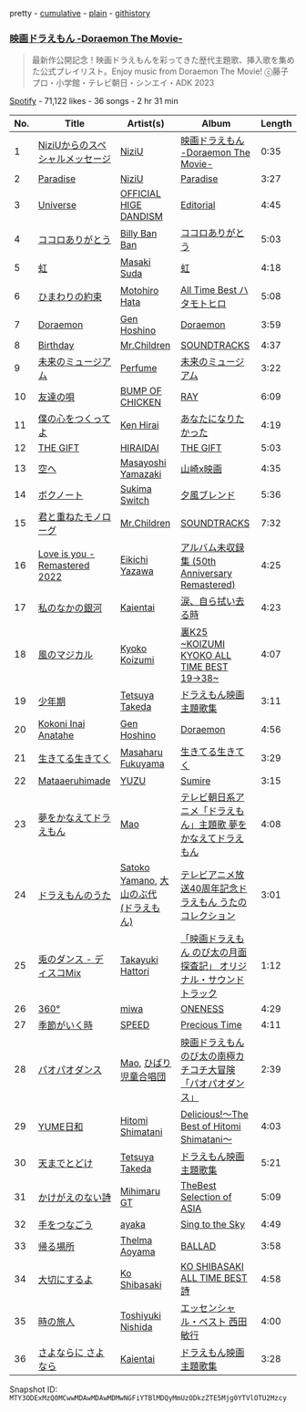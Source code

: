 pretty - [cumulative](/playlists/cumulative/37i9dQZF1DWUVNUz8WZk9Y.md) - [plain](/playlists/plain/37i9dQZF1DWUVNUz8WZk9Y) - [githistory](https://github.githistory.xyz/mackorone/spotify-playlist-archive/blob/main/playlists/plain/37i9dQZF1DWUVNUz8WZk9Y)

### [映画ドラえもん \-Doraemon The Movie\-](https://open.spotify.com/playlist/37i9dQZF1DWUVNUz8WZk9Y)

> 最新作公開記念！映画ドラえもんを彩ってきた歴代主題歌、挿入歌を集めた公式プレイリスト。Enjoy music from Doraemon The Movie! ⓒ藤子プロ・小学館・テレビ朝日・シンエイ・ADK 2023

[Spotify](https://open.spotify.com/user/spotify) - 71,122 likes - 36 songs - 2 hr 31 min

| No. | Title | Artist(s) | Album | Length |
|---|---|---|---|---|
| 1 | [NiziUからのスペシャルメッセージ](https://open.spotify.com/track/5mURJqVQq04CMTXbD6W7ap) | [NiziU](https://open.spotify.com/artist/3z8diLlUCkN1j9N9ZdnfBJ) | [映画ドラえもん \-Doraemon The Movie\-](https://open.spotify.com/album/0hDweJfMt8lKaiISWaUYJ0) | 0:35 |
| 2 | [Paradise](https://open.spotify.com/track/4j3ZYby4xNDuqfHb3Crm4k) | [NiziU](https://open.spotify.com/artist/3z8diLlUCkN1j9N9ZdnfBJ) | [Paradise](https://open.spotify.com/album/5ItabiqjFEYWwMFL1jBfve) | 3:27 |
| 3 | [Universe](https://open.spotify.com/track/2uCN45we6vuQJIOqzuLO5k) | [OFFICIAL HIGE DANDISM](https://open.spotify.com/artist/5Vo1hnCRmCM6M4thZCInCj) | [Editorial](https://open.spotify.com/album/22nXr9DqkTAp1Y0GT1ialu) | 4:45 |
| 4 | [ココロありがとう](https://open.spotify.com/track/6yDOyzVDOs4ZA7YNcMZoTK) | [Billy Ban Ban](https://open.spotify.com/artist/3hoe4fPtz7MtwwPWypVO7n) | [ココロありがとう](https://open.spotify.com/album/6UCI4YWvsA408oCtlYN44R) | 5:03 |
| 5 | [虹](https://open.spotify.com/track/7AIj86wFWqm7X1TZ2hzHwS) | [Masaki Suda](https://open.spotify.com/artist/6n4SsAp5VjvIBg3s9QCcPX) | [虹](https://open.spotify.com/album/0hE2gFx2Dv7DEm9kepaFFi) | 4:18 |
| 6 | [ひまわりの約束](https://open.spotify.com/track/4SWzCUmuOQiPb6MJhrqZlJ) | [Motohiro Hata](https://open.spotify.com/artist/706WzkJEacBrtkHKRpBU2q) | [All Time Best ハタモトヒロ](https://open.spotify.com/album/0JacmVkCsfYIAUSwVXfc7q) | 5:08 |
| 7 | [Doraemon](https://open.spotify.com/track/2pcuXnZhTirLXsfXGVFTv2) | [Gen Hoshino](https://open.spotify.com/artist/1S2S00lgLYLGHWA44qGEUs) | [Doraemon](https://open.spotify.com/album/5VGCJPjawUCJhP4PG2IKtp) | 3:59 |
| 8 | [Birthday](https://open.spotify.com/track/0arzkZjLAK8lPIjYILGL17) | [Mr.Children](https://open.spotify.com/artist/1qma7XhwZotCAucL7NHVLY) | [SOUNDTRACKS](https://open.spotify.com/album/1EKHTn7izq40Me9Wwg87rS) | 4:37 |
| 9 | [未来のミュージアム](https://open.spotify.com/track/3IIWswUsUI4BnTWYZU2UsN) | [Perfume](https://open.spotify.com/artist/2XMxWKPKCxoLkSdpCViCnr) | [未来のミュージアム](https://open.spotify.com/album/7Bc42pyMISw5ntd3qDqUtj) | 3:22 |
| 10 | [友達の唄](https://open.spotify.com/track/7rWuSM3qyNXaVm4XqROWV1) | [BUMP OF CHICKEN](https://open.spotify.com/artist/0hSFeqPehe7FtCNWuQ6Bsy) | [RAY](https://open.spotify.com/album/7Al8QIzk8sarvtcjkY6lqw) | 6:09 |
| 11 | [僕の心をつくってよ](https://open.spotify.com/track/2zxLdUZZUBznEtI9x6pxxO) | [Ken Hirai](https://open.spotify.com/artist/6jIhEiXcCAyBsuEI7qZ9vc) | [あなたになりたかった](https://open.spotify.com/album/7JAM66YWBWKjYiqDU4oczq) | 4:19 |
| 12 | [THE GIFT](https://open.spotify.com/track/5qTwnr6WbWeeUDS9dcl5g6) | [HIRAIDAI](https://open.spotify.com/artist/7JthQ6zwNzfxRfIEjp6wUs) | [THE GIFT](https://open.spotify.com/album/423LWA7PU0o0Lke9vTFLxk) | 5:03 |
| 13 | [空へ](https://open.spotify.com/track/1BewDJrYxLgN9nS2zhZY1i) | [Masayoshi Yamazaki](https://open.spotify.com/artist/6gvedX0HcRQYMD5IhY8KKt) | [山崎x映画](https://open.spotify.com/album/3SpIt27FGjgDE6WARb1oWK) | 4:35 |
| 14 | [ボクノート](https://open.spotify.com/track/72t8Apk92BNOE9iWiVfRG9) | [Sukima Switch](https://open.spotify.com/artist/0wRzWf3I4lUl9hdFF5uL0m) | [夕風ブレンド](https://open.spotify.com/album/1augQyrMkhybkaINaxUyVL) | 5:36 |
| 15 | [君と重ねたモノローグ](https://open.spotify.com/track/4Zk4F73POCW2GKYlpLpEpD) | [Mr.Children](https://open.spotify.com/artist/1qma7XhwZotCAucL7NHVLY) | [SOUNDTRACKS](https://open.spotify.com/album/1EKHTn7izq40Me9Wwg87rS) | 7:32 |
| 16 | [Love is you \- Remastered 2022](https://open.spotify.com/track/5pB0jgJRHCgRfTOtX8sDJ5) | [Eikichi Yazawa](https://open.spotify.com/artist/6r4KqrquvtAy0fcJUU2VGB) | [アルバム未収録集 \(50th Anniversary Remastered\)](https://open.spotify.com/album/3zm7A7DGyIJnwz7f4uTlhi) | 4:25 |
| 17 | [私のなかの銀河](https://open.spotify.com/track/18TJmCozSNyy2apOJfF8Wt) | [Kaientai](https://open.spotify.com/artist/1DsKJnZ0VeVD4ZEpDIegQF) | [涙、自ら拭い去る時](https://open.spotify.com/album/0lKauXhP2Zl2zOvXTgR7Co) | 4:23 |
| 18 | [風のマジカル](https://open.spotify.com/track/0mv1d2ALQZf7EORUJym7BU) | [Kyoko Koizumi](https://open.spotify.com/artist/47CIQFAst7iOrRZ16XOfP8) | [裏K25 \~KOIZUMI KYOKO ALL TIME BEST 19→38\~](https://open.spotify.com/album/3dCD0h7bx5v13OSfV86d3r) | 4:07 |
| 19 | [少年期](https://open.spotify.com/track/1ReCdmB1c7TCxTcaxYK8Z7) | [Tetsuya Takeda](https://open.spotify.com/artist/69XPjjmtVFyntrir7ZHfnk) | [ドラえもん映画主題歌集](https://open.spotify.com/album/6ClSL3281Uc1W0zBgOoViV) | 3:11 |
| 20 | [Kokoni Inai Anatahe](https://open.spotify.com/track/1plEsqK09kXS5RRja71Mrz) | [Gen Hoshino](https://open.spotify.com/artist/1S2S00lgLYLGHWA44qGEUs) | [Doraemon](https://open.spotify.com/album/5VGCJPjawUCJhP4PG2IKtp) | 4:56 |
| 21 | [生きてる生きてく](https://open.spotify.com/track/6TT5cVq9gtm9Fxm1jm3RSj) | [Masaharu Fukuyama](https://open.spotify.com/artist/5FGlhIQqewJRV8fx24toG0) | [生きてる生きてく](https://open.spotify.com/album/7qkPAM0ZbpWoZgfTbIxpg3) | 3:29 |
| 22 | [Mataaeruhimade](https://open.spotify.com/track/3cevL1Y1NBLfomUb4PTSej) | [YUZU](https://open.spotify.com/artist/7lNFzeAXmSIKexINNgO6bu) | [Sumire](https://open.spotify.com/album/7wUKJQi5cvyTYnoGf4inTT) | 3:15 |
| 23 | [夢をかなえてドラえもん](https://open.spotify.com/track/6FEABJMKAHeFuz3OrKw5ix) | [Mao](https://open.spotify.com/artist/3FqWvozs0flehtWPsXuNdo) | [テレビ朝日系アニメ「ドラえもん」主題歌 夢をかなえてドラえもん](https://open.spotify.com/album/4wS3lDrvp1wPIh1KdNfqCN) | 4:08 |
| 24 | [ドラえもんのうた](https://open.spotify.com/track/6rZW4S32ocga4upgydixZ0) | [Satoko Yamano](https://open.spotify.com/artist/6RN3CWxzQHF7m1txkot9Bm), [大山のぶ代 \(ドラえもん\)](https://open.spotify.com/artist/5V0fl2vEUF1LJY0EiOzqdj) | [テレビアニメ放送40周年記念ドラえもん うたのコレクション](https://open.spotify.com/album/2z7ZCvngxAsF4GvFHaXZUx) | 3:01 |
| 25 | [兎のダンス \- ディスコMix](https://open.spotify.com/track/4LFRXRyJ9FS1VZYGlfVzVu) | [Takayuki Hattori](https://open.spotify.com/artist/76bJYea3ZCMhhO8aF0iU5W) | [「映画ドラえもん のび太の月面探査記」 オリジナル・サウンドトラック](https://open.spotify.com/album/6VsE03eRiyrsrPExSbodmX) | 1:12 |
| 26 | [360°](https://open.spotify.com/track/4pKec5b5lmWSMFZuaw9gbd) | [miwa](https://open.spotify.com/artist/3R3WEsfL1WC1zLiz3XG9K5) | [ONENESS](https://open.spotify.com/album/4jZODszCaZhvj2fg9JwRai) | 4:29 |
| 27 | [季節がいく時](https://open.spotify.com/track/4STyGIa61Kpz51HaC4AdEP) | [SPEED](https://open.spotify.com/artist/3VpWtcxsAiE148UkrC1yt9) | [Precious Time](https://open.spotify.com/album/62ZzDxPA2TU4JVnUMEcnOy) | 4:11 |
| 28 | [パオパオダンス](https://open.spotify.com/track/2liVyrBKYjEt0jUXXLZrnY) | [Mao](https://open.spotify.com/artist/3FqWvozs0flehtWPsXuNdo), [ひばり児童合唱団](https://open.spotify.com/artist/2uTsoHGIkGX1Yz0VKOSD4l) | [映画ドラえもん のび太の南極カチコチ大冒険「パオパオダンス」](https://open.spotify.com/album/0w5MMmPIDAFdpEdDmOaAQ9) | 2:39 |
| 29 | [YUME日和](https://open.spotify.com/track/78tE9IdvgaY0GA99p4qXy8) | [Hitomi Shimatani](https://open.spotify.com/artist/34eavfJpWV3DnvwqOmml18) | [Delicious!〜The Best of Hitomi Shimatani〜](https://open.spotify.com/album/6jNMaxEg9Da0jUmv8jwmv6) | 4:03 |
| 30 | [天までとどけ](https://open.spotify.com/track/6nPZ1aDIYfObOtdOaoEaOC) | [Tetsuya Takeda](https://open.spotify.com/artist/69XPjjmtVFyntrir7ZHfnk) | [ドラえもん映画主題歌集](https://open.spotify.com/album/6ClSL3281Uc1W0zBgOoViV) | 5:21 |
| 31 | [かけがえのない詩](https://open.spotify.com/track/4PpHDUHL6HYPIahZDCX2Q7) | [Mihimaru GT](https://open.spotify.com/artist/29PeG6G6C986jnRPBECm4D) | [TheBest Selection of ASIA](https://open.spotify.com/album/4Ebv1ivlrjcYyUsG1Qt2d2) | 5:09 |
| 32 | [手をつなごう](https://open.spotify.com/track/1QoCVPSbayKifYbYIVDMV6) | [ayaka](https://open.spotify.com/artist/22FsmLO3ZyvgWBy5QbfcQi) | [Sing to the Sky](https://open.spotify.com/album/4dnXPRhXmwucQfyA2Qhlha) | 4:49 |
| 33 | [帰る場所](https://open.spotify.com/track/5NkRMqbLWkWemyjsRpxVlg) | [Thelma Aoyama](https://open.spotify.com/artist/1AU9Y5Y2Taxe4yh7AI6JRD) | [BALLAD](https://open.spotify.com/album/0J4VLq05izAr156iadxgLc) | 3:58 |
| 34 | [大切にするよ](https://open.spotify.com/track/4UF3JsmwjkCzuaP3zCribq) | [Ko Shibasaki](https://open.spotify.com/artist/5YixSA79eNkVmTq8xzRYF7) | [KO SHIBASAKI ALL TIME BEST 詩](https://open.spotify.com/album/3iBSAO7iI16Jw8vwIDTkXX) | 4:58 |
| 35 | [時の旅人](https://open.spotify.com/track/2u0EiTzKREGGN1BnIpOp3Q) | [Toshiyuki Nishida](https://open.spotify.com/artist/4djumM1qrx3qrRNTQworSy) | [エッセンシャル・ベスト 西田敏行](https://open.spotify.com/album/0cFhaCH30tnnGc73zMlB8S) | 4:00 |
| 36 | [さよならに さよなら](https://open.spotify.com/track/484QMEcJmYvoV0QmJfSJaw) | [Kaientai](https://open.spotify.com/artist/1DsKJnZ0VeVD4ZEpDIegQF) | [ドラえもん映画主題歌集](https://open.spotify.com/album/6ClSL3281Uc1W0zBgOoViV) | 3:28 |

Snapshot ID: `MTY3ODExMzQ0MCwwMDAwMDAwMDMwNGFiYTBlMDQyMmUzODkzZTE5Mjg0YTVlOTU2Mzcy`
